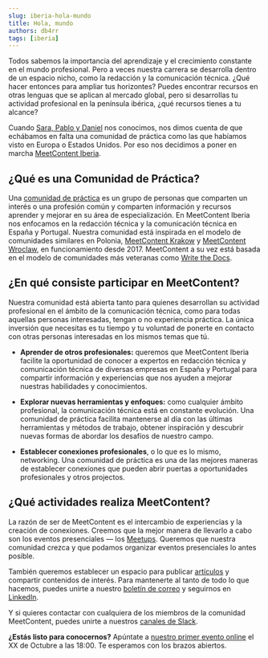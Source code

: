```yaml
---
slug: iberia-hola-mundo
title: Hola, mundo
authors: db4rr
tags: [iberia]
---
```


Todos sabemos la importancia del aprendizaje y el crecimiento constante en el mundo profesional. Pero a veces nuestra carrera se desarrolla dentro de un espacio nicho, como la redacción y la comunicación técnica. ¿Qué hacer entonces para ampliar tus horizontes? Puedes encontrar recursos en otras lenguas que se aplican al mercado global, pero si desarrollas tu actividad profesional en la península ibérica, ¿qué recursos tienes a tu alcance?

Cuando [Sara, Pablo y Daniel](https://meetcontent.github.io/iberia#team-title) nos conocimos, nos dimos cuenta de que echábamos en falta una comunidad de práctica como las que habíamos visto en Europa o Estados Unidos. Por eso nos decidimos a poner en marcha [MeetContent Iberia](https://meetcontent.github.io/iberia).

## ¿Qué es una Comunidad de Práctica?

Una [comunidad de práctica](https://es.wikipedia.org/wiki/Comunidad_de_práctica) es un grupo de personas que comparten un interés o una profesión común y comparten información y recursos aprender y mejorar en su área de especialización. En MeetContent Iberia nos enfocamos en la redacción técnica y la comunicación técnica en España y Portugal. Nuestra comunidad está inspirada en el modelo de comunidades similares en Polonia, [MeetContent Krakow](https://meetcontent.github.io/krakow) y [MeetContent Wroclaw](https://meetcontent.github.io/wroclaw), en funcionamiento desde 2017. MeetContent a su vez está basada en el modelo de comunidades más veteranas como [Write the Docs](https://www.writethedocs.org).

## ¿En qué consiste participar en MeetContent?

Nuestra comunidad está abierta tanto para quienes desarrollan su actividad profesional en el ámbito de la comunicación técnica, como para todas aquellas personas interesadas, tengan o no experiencia práctica. La única inversión que necesitas es tu tiempo y tu voluntad de ponerte en contacto con otras personas interesadas en los mismos temas que tú.

- **Aprender de otros profesionales:** queremos que MeetContent Iberia facilite la oportunidad de conocer a expertos en redacción técnica y comunicación técnica de diversas empresas en España y Portugal para compartir información y experiencias que nos ayuden a mejorar nuestras habilidades y conocimientos.

- **Explorar nuevas herramientas y enfoques:** como cualquier ámbito profesional, la comunicación técnica está en constante evolución. Una comunidad de práctica facilita mantenerse al día con las últimas herramientas y métodos de trabajo, obtener inspiración y descubrir nuevas formas de abordar los desafíos de nuestro campo.

- **Establecer conexiones profesionales**, o lo que es lo mismo, networking. Una comunidad de práctica es una de las mejores maneras de establecer conexiones que pueden abrir puertas a oportunidades profesionales y otros projectos.

## ¿Qué actividades realiza MeetContent?

La razón de ser de MeetContent es el intercambio de experiencias y la creación de conexiones. Creemos que la mejor manera de llevarlo a cabo son los eventos presenciales — los [Meetups](https://meetcontent.github.io/events/iberia). Queremos que nuestra comunidad crezca y que podamos organizar eventos presenciales lo antes posible.

También queremos establecer un espacio para publicar [artículos](https://meetcontent.github.io/blog/tags/iberia) y compartir contenidos de interés. Para mantenerte al tanto de todo lo que hacemos, puedes unirte a nuestro [boletín de correo](https://meetcontent.github.io/iberia#newsletter-title) y seguirnos en [LinkedIn](https://www.linkedin.com/company/100016156/).

Y si quieres contactar con cualquiera de los miembros de la comunidad MeetContent, puedes unirte a nuestros [canales de Slack](https://join.slack.com/t/meetcontent/shared_invite/enQtNDUyNDI2ODY2MTEyLTJmMjkxMGYwZjgwOTJhYjNjMzU5MWVjODNkYmZiNThkMDE4MDQzOTA0ODRhZTM2MDRkNmRiMTE3NWM4MmU2NzI).

**¿Estás listo para conocernos?** Apúntate a [nuestro primer evento online](https://meetcontent.github.io/events/iberia/1) el XX de Octubre a las 18:00.
Te esperamos con los brazos abiertos.